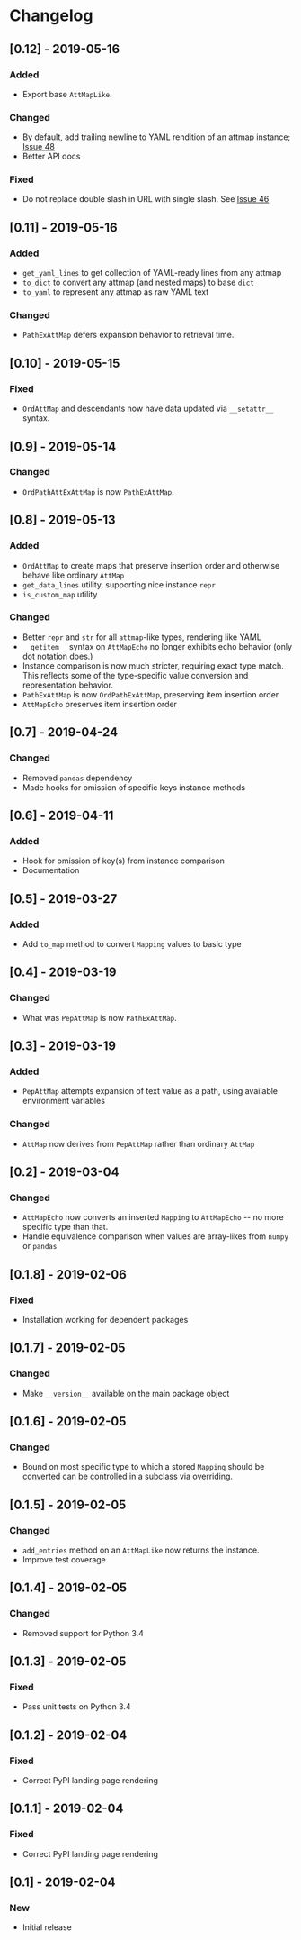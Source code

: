 # Changelog

## [0.12] - 2019-05-16
### Added
- Export base `AttMapLike`.
### Changed
- By default, add trailing newline to YAML rendition of an attmap instance; [Issue 48](https://github.com/pepkit/attmap/issues/48)
- Better API docs
### Fixed
- Do not replace double slash in URL with single slash. See [Issue 46](https://github.com/pepkit/attmap/issues/46)

## [0.11] - 2019-05-16
### Added
- `get_yaml_lines` to get collection of YAML-ready lines from any attmap
- `to_dict` to convert any attmap (and nested maps) to base `dict`
- `to_yaml` to represent any attmap as raw YAML text
### Changed
- `PathExAttMap` defers expansion behavior to retrieval time.

## [0.10] - 2019-05-15
### Fixed
- `OrdAttMap` and descendants now have data updated via `__setattr__` syntax.

## [0.9] - 2019-05-14
### Changed
- `OrdPathAttExAttMap` is now `PathExAttMap`.

## [0.8] - 2019-05-13
### Added
- `OrdAttMap` to create maps that preserve insertion order and otherwise behave like ordinary `AttMap`
- `get_data_lines` utility, supporting nice instance `repr`
- `is_custom_map` utility
### Changed
- Better `repr` and `str` for all `attmap`-like types, rendering like YAML
- `__getitem__` syntax on `AttMapEcho` no longer exhibits echo behavior (only dot notation does.)
- Instance comparison is now much stricter, requiring exact type match. This reflects some of the type-specific value conversion and representation behavior.
- `PathExAttMap` is now `OrdPathExAttMap`, preserving item insertion order
- `AttMapEcho` preserves item insertion order

## [0.7] - 2019-04-24
### Changed
- Removed `pandas` dependency
- Made hooks for omission of specific keys instance methods

## [0.6] - 2019-04-11
### Added
- Hook for omission of key(s) from instance comparison
- Documentation

## [0.5] - 2019-03-27
### Added
- Add `to_map` method to convert `Mapping` values to basic type

## [0.4] - 2019-03-19
### Changed
- What was `PepAttMap` is now `PathExAttMap`.

## [0.3] - 2019-03-19
### Added
- `PepAttMap` attempts expansion of text value as a path, using available environment variables
### Changed
- `AttMap` now derives from `PepAttMap` rather than ordinary `AttMap`

## [0.2] - 2019-03-04
### Changed
- `AttMapEcho` now converts an inserted `Mapping` to `AttMapEcho` -- no more specific type than that.
- Handle equivalence comparison when values are array-likes from `numpy` or `pandas`

## [0.1.8] - 2019-02-06
### Fixed
- Installation working for dependent packages

## [0.1.7] - 2019-02-05
### Changed
- Make `__version__` available on the main package object

##  [0.1.6] - 2019-02-05
### Changed
- Bound on most specific type to which a stored `Mapping` should be converted can be controlled in a subclass via overriding.

## [0.1.5] - 2019-02-05
### Changed
- `add_entries` method on an `AttMapLike` now returns the instance.
- Improve test coverage

## [0.1.4] - 2019-02-05
### Changed
- Removed support for Python 3.4

## [0.1.3] - 2019-02-05
### Fixed
- Pass unit tests on Python 3.4

## [0.1.2] - 2019-02-04
### Fixed
- Correct PyPI landing page rendering

## [0.1.1] - 2019-02-04
### Fixed
- Correct PyPI landing page rendering

## [0.1] - 2019-02-04
### New
- Initial release

